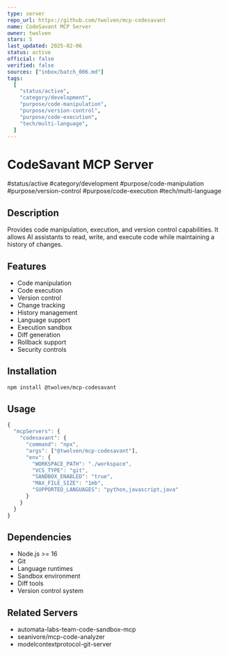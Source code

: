 ```yaml
---
type: server
repo_url: https://github.com/twolven/mcp-codesavant
name: CodeSavant MCP Server
owner: twolven
stars: 5
last_updated: 2025-02-06
status: active
official: false
verified: false
sources: ["inbox/batch_006.md"]
tags:
  [
    "status/active",
    "category/development",
    "purpose/code-manipulation",
    "purpose/version-control",
    "purpose/code-execution",
    "tech/multi-language",
  ]
---
```


# CodeSavant MCP Server

#status/active #category/development #purpose/code-manipulation #purpose/version-control #purpose/code-execution #tech/multi-language

## Description

Provides code manipulation, execution, and version control capabilities. It allows AI assistants to read, write, and execute code while maintaining a history of changes.

## Features

- Code manipulation
- Code execution
- Version control
- Change tracking
- History management
- Language support
- Execution sandbox
- Diff generation
- Rollback support
- Security controls

## Installation

```bash
npm install @twolven/mcp-codesavant
```

## Usage

```javascript
{
  "mcpServers": {
    "codesavant": {
      "command": "npx",
      "args": ["@twolven/mcp-codesavant"],
      "env": {
        "WORKSPACE_PATH": "./workspace",
        "VCS_TYPE": "git",
        "SANDBOX_ENABLED": "true",
        "MAX_FILE_SIZE": "1mb",
        "SUPPORTED_LANGUAGES": "python,javascript,java"
      }
    }
  }
}
```

## Dependencies

- Node.js >= 16
- Git
- Language runtimes
- Sandbox environment
- Diff tools
- Version control system

## Related Servers

- automata-labs-team-code-sandbox-mcp
- seanivore/mcp-code-analyzer
- modelcontextprotocol-git-server
